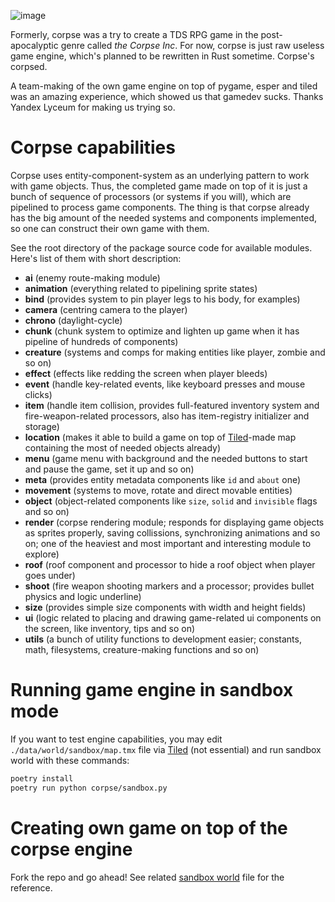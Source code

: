 ![image](https://user-images.githubusercontent.com/104511335/214185748-a3026176-3d4d-4bbd-bf38-dabc50aae0c1.png)

Formerly, corpse was a try to create a TDS RPG game in the post-apocalyptic genre called *the Corpse Inc*. For now, corpse is just raw useless game engine, which's planned to be rewritten in Rust sometime. Corpse's corpsed.

A team-making of the own game engine on top of pygame, esper and tiled was an amazing experience, which showed us that gamedev sucks. Thanks Yandex Lyceum for making us trying so.

# Corpse capabilities

Corpse uses entity-component-system as an underlying pattern to work with game objects. Thus, the completed game made on top of it is just a bunch of sequence of processors (or systems if you will), which are pipelined to process game components. The thing is that corpse already has the big amount of the needed systems and components implemented, so one can construct their own game with them.

See the root directory of the package source code for available modules. Here's list of them with short description:
- **ai** (enemy route-making module)
- **animation** (everything related to pipelining sprite states)
- **bind** (provides system to pin player legs to his body, for examples)
- **camera** (centring camera to the player)
- **chrono** (daylight-cycle)
- **chunk** (chunk system to optimize and lighten up game when it has pipeline of hundreds of components)
- **creature** (systems and comps for making entities like player, zombie and so on)
- **effect** (effects like redding the screen when player bleeds)
- **event** (handle key-related events, like keyboard presses and mouse clicks)
- **item** (handle item collision, provides full-featured inventory system and fire-weapon-related processors, also has item-registry initializer and storage)
- **location** (makes it able to build a game on top of [Tiled](https://www.mapeditor.org)-made map containing the most of needed objects already)
- **menu** (game menu with background and the needed buttons to start and pause the game, set it up and so on)
- **meta** (provides entity metadata components like `id` and `about` one)
- **movement** (systems to move, rotate and direct movable entities)
- **object** (object-related components like `size`, `solid` and `invisible` flags and so on)
- **render** (corpse rendering module; responds for displaying game objects as sprites properly, saving collissions, synchronizing animations and so on; one of the heaviest and most important and interesting module to explore)
- **roof** (roof component and processor to hide a roof object when player  goes under)
- **shoot** (fire weapon shooting markers and a processor; provides bullet physics and logic underline)
- **size** (provides simple size components with width and height fields)
- **ui** (logic related to placing and drawing game-related ui components on the screen, like inventory, tips and so on)
- **utils** (a bunch of utility functions to development easier; constants, math, filesystems, creature-making functions and so on)

# Running game engine in sandbox mode

If you want to test engine capabilities, you may edit `./data/world/sandbox/map.tmx` file via [Tiled](https://www.mapeditor.org/) (not essential) and run sandbox world with these commands:

``` sh
poetry install
poetry run python corpse/sandbox.py
```

# Creating own game on top of the corpse engine

Fork the repo and go ahead! See related [sandbox world](./corpse/sandbox.py) file for the reference.
